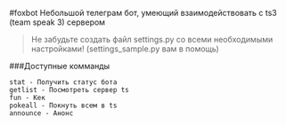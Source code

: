 #foxbot
Небольшой телеграм бот, умеющий взаимодействовать с ts3 (team speak 3) сервером

>Не забудьте создать файл settings.py со всеми необходимыми настройками! (settings_sample.py вам в помощь)

###Доступные комманды
```
stat - Получить статус бота
getlist - Посмотреть сервер ts
fun - Кек
pokeall - Покнуть всем в ts
announce - Анонс
```
